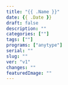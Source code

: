 ```yaml
---
title: "{{ .Name }}"
date: {{ .Date }}
draft: false
description: ""
categories: [""]
tags: [""]
programs: ["anytype"]
serial: ""
slug: ""
ver: "v1"
changes: ""
featuredImage: ""
---
```





<!-- scrap
~ ~ ~ ~ ~ ~ ~ ~ ~ ~ ~ ~ ~ ~ ~ ~ ~ ~ ~ ~ ~ ~ ~ ~ ~ ~ ~ ~
~ • ~ • ~ • ~ • ~ • ~ • ~ • ~ • ~ • ~ • ~ • ~ • ~ • ~ •
~ ~ ~ ~ ~ ~ ~ ~ ~ ~ ~ ~ ~ ~ ~ ~ ~ ~ ~ ~ ~ ~ ~ ~ ~ ~ ~ ~


-->
